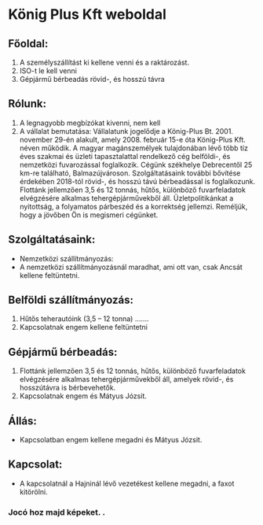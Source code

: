 # König Plus Kft weboldal
## Főoldal:
1. A személyszállítást ki kellene venni és a raktározást. 
2. ISO-t le kell venni 
3. Gépjármű bérbeadás rövid-, és hosszú távra 

## Rólunk:
1. A legnagyobb megbízókat kivenni, nem kell 
2. A vállalat bemutatása: 
Vállalatunk jogelődje a König-Plus Bt. 2001. november 29-én alakult, amely 2008. február 15-e óta König-Plus Kft. néven működik. A magyar magánszemélyek tulajdonában lévő több tíz éves szakmai és üzleti tapasztalattal rendelkező cég belföldi-, és nemzetközi fuvarozással foglalkozik. 
Cégünk székhelye Debrecentől 25 km-re található, Balmazújvároson. 
Szolgáltatásaink további bővítése érdekében 2018-tól rövid-, és hosszú távú bérbeadással is foglalkozunk. 
Flottánk jellemzően 3,5 és 12 tonnás, hűtős, különböző fuvarfeladatok elvégzésére alkalmas tehergépjárművekből áll. 
Üzletpolitikánkat a nyitottság, a folyamatos párbeszéd és a korrektség jellemzi. 
Reméljük, hogy a jövőben Ön is megismeri cégünket. 

## Szolgáltatásaink:  
- Nemzetközi szállítmányozás:
- A nemzetközi szállítmányozásnál maradhat, ami ott van, csak Ancsát kellene feltüntetni. 

## Belföldi szállítmányozás:
1. Hűtős teherautóink (3,5 – 12 tonna) …….
2. Kapcsolatnak engem kellene feltüntetni 

## Gépjármű bérbeadás: 
1. Flottánk jellemzően 3,5 és 12 tonnás, hűtős, különböző fuvarfeladatok elvégzésére alkalmas tehergépjárművekből áll, amelyek rövid-, és hosszútávra is bérbevehetők. 
2. Kapcsolatnak engem és Mátyus Józsit. 

## Állás: 
- Kapcsolatban engem kellene megadni és Mátyus Józsit. 

## Kapcsolat:
- A kapcsolatnál a Hajninál lévő vezetékest kellene megadni, a faxot kitörölni. 

### Jocó hoz majd képeket.   .
